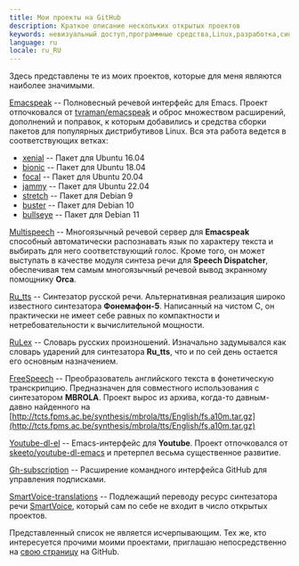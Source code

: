 ```yaml
---
title: Мои проекты на GitHub
description: Краткое описание нескольких открытых проектов
keywords: невизуальный доступ,программные средства,Linux,разработка,синтез речи
language: ru
locale: ru_RU
---
```


Здесь представлены те из моих проектов, которые для меня являются
наиболее значимыми.

[Emacspeak](https://github.com/poretsky/emacspeak) -- Полновесный
речевой интерфейс для Emacs. Проект отпочковался от
[tvraman/emacspeak](https://github.com/tvraman/emacspeak) и оброс
множеством расширений, дополнений и поправок, к которым добавились и
средства сборки пакетов для популярных дистрибутивов Linux. Вся эта
работа ведется в соответствующих ветках:

- [xenial](https://github.com/poretsky/emacspeak/tree/xenial) --
  Пакет для Ubuntu 16.04
- [bionic](https://github.com/poretsky/emacspeak/tree/bionic) --
  Пакет для Ubuntu 18.04
- [focal](https://github.com/poretsky/emacspeak/tree/focal) --
  Пакет для Ubuntu 20.04
- [jammy](https://github.com/poretsky/emacspeak/tree/jammy) --
  Пакет для Ubuntu 22.04
- [stretch](https://github.com/poretsky/emacspeak/tree/stretch) --
  Пакет для Debian 9
- [buster](https://github.com/poretsky/emacspeak/tree/buster) --
  Пакет для Debian 10
- [bullseye](https://github.com/poretsky/emacspeak/tree/bullseye) --
  Пакет для Debian 11

[Multispeech](https://github.com/poretsky/multispeech) -- Многоязычный
речевой сервер для **Emacspeak** способный автоматически распознавать
язык по характеру текста и выбирать для него соответствующий
голос. Кроме того, он может выступать в качестве модуля синтеза речи
для **Speech Dispatcher**, обеспечивая тем самым многоязычный речевой
вывод экранному помощнику **Orca**.

[Ru_tts](https://github.com/poretsky/ru_tts) -- Синтезатор русской
речи. Альтернативная реализация широко известного синтезатора
**Фонемафон-5**. Написанный на чистом C, он практически не имеет себе
равных по компактности и нетребовательности к вычислительной мощности.

[RuLex](https://github.com/poretsky/rulex) -- Словарь русских
произношений. Изначально задумывался как словарь ударений для
синтезатора **Ru_tts**, что и по сей день остается его основным
назначением.

[FreeSpeech](https://github.com/poretsky/freespeech) --
Преобразователь английского текста в фонетическую
транскрипцию. Предназначен для совместного использования с
синтезатором **MBROLA**. Проект вырос из архива, когда-то давным-давно
найденного на
[http://tcts.fpms.ac.be/synthesis/mbrola/tts/English/fs.a10m.tar.gz](http://tcts.fpms.ac.be/synthesis/mbrola/tts/English/fs.a10m.tar.gz)

[Youtube-dl-el](https://github.com/poretsky/youtube-dl-emacs) --
Emacs-интерфейс для **Youtube**. Проект отпочковался от
[skeeto/youtube-dl-emacs](https://github.com/skeeto/youtube-dl-emacs)
и претерпел весьма существенное развитие.

[Gh-subscription](https://github.com/poretsky/gh-subscription) --
Расширение командного интерфейса GitHub для управления подписками.

[SmartVoice-translations](https://github.com/poretsky/SmartVoice-translations) --
Подлежащий переводу ресурс синтезатора речи
[SmartVoice](android/smartvoice/index-ru.md), который сам по себе не
входит в число открытых проектов.

Представленный список не является исчерпывающим. Тех же, кто
интересуется прочими моими проектами, приглашаю непосредственно на
[свою страницу](https://github.com/poretsky) на GitHub.
